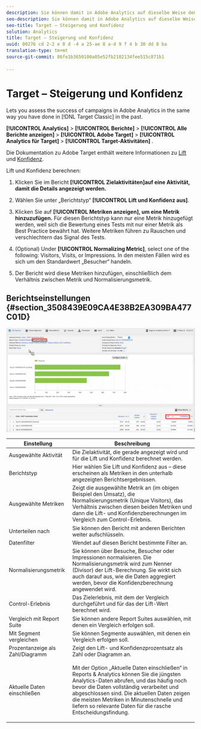```yaml
---
description: Sie können damit in Adobe Analytics auf dieselbe Weise den Erfolg von Kampagnen bewerten, wie Sie es in der Vergangenheit in Target Classic getan haben.
seo-description: Sie können damit in Adobe Analytics auf dieselbe Weise den Erfolg von Kampagnen bewerten, wie Sie es in der Vergangenheit in Target Classic getan haben.
seo-title: Target – Steigerung und Konfidenz
solution: Analytics
title: Target – Steigerung und Konfidenz
uuid: 00276 cd 2-2 e 0 d -4 a 25-ae 8 a-d 9 f 4 b 30 dd 8 ba
translation-type: tm+mt
source-git-commit: 86fe1b3650100a05e52fb2102134fee515c871b1

---
```



# Target – Steigerung und Konfidenz

Lets you assess the success of campaigns in Adobe Analytics in the same way you have done in [!DNL Target Classic]  in the past.

**[!UICONTROL Analytics]** &gt; **[!UICONTROL Berichte]** &gt; **[!UICONTROL Alle Berichte anzeigen]** &gt; **[!UICONTROL Adobe Target]** &gt; **[!UICONTROL Analytics für Target]** &gt; **[!UICONTROL Target-Aktivitäten]** .

Die Dokumentation zu Adobe Target enthält weitere Informationen zu [Lift](https://marketing.adobe.com/resources/help/en_US/target/target/?f=c_estimating_lift_in_revenue) und [Konfidenz](https://marketing.adobe.com/resources/help/en_US/rec/?f=c_Confidence_Level_and_Confidence_Interval).

Lift und Konfidenz berechnen:

1. Klicken Sie im Bericht **[!UICONTROL Zielaktivitäten]auf eine Aktivität, damit die Details angezeigt werden.**
1. Wählen Sie unter „Berichtstyp“ **[!UICONTROL Lift und Konfidenz aus]**.
1. Klicken Sie auf **[!UICONTROL Metriken anzeigen], um eine Metrik hinzuzufügen.** Für diesen Berichtstyp kann nur eine Metrik hinzugefügt werden, weil sich die Bewertung eines Tests mit nur einer Metrik als Best Practice bewährt hat. Weitere Metriken führen zu Rauschen und verschlechtern das Signal des Tests.
1. (Optional) Under **[!UICONTROL Normalizing Metric]**, select one of the following: Visitors, Visits, or Impressions. In den meisten Fällen wird es sich um den Standardwert „Besucher“ handeln.

1. Der Bericht wird diese Metriken hinzufügen, einschließlich dem Verhältnis zwischen Metrik und Normalisierungsmetrik.

## Berichtseinstellungen {#section_3508439E09CA4E38B2EA309BA477C01D}

![](assets/lift_confidence_ui.png)

<table id="table_0FBB257C96454CDA82D487DC68459C13"> 
 <thead> 
  <tr> 
   <th colname="col1" class="entry"> Einstellung </th> 
   <th colname="col2" class="entry"> Beschreibung </th> 
  </tr> 
 </thead>
 <tbody> 
  <tr> 
   <td colname="col1"> Ausgewählte Aktivität </td> 
   <td colname="col2"> Die Zielaktivität, die gerade angezeigt wird und für die Lift und Konfidenz berechnet werden. </td> 
  </tr> 
  <tr> 
   <td colname="col1"> Berichtstyp </td> 
   <td colname="col2"> Hier wählen Sie Lift und Konfidenz aus – diese erscheinen als Metriken in den unterhalb angezeigten Berichtsergebnissen. </td> 
  </tr> 
  <tr> 
   <td colname="col1"> Ausgewählte Metriken </td> 
   <td colname="col2"> Zeigt die ausgewählte Metrik an (im obigen Beispiel den Umsatz), die Normalisierungsmetrik (Unique Visitors), das Verhältnis zwischen diesen beiden Metriken und dann die Lift- und Konfidenzberechnungen im Vergleich zum Control-Erlebnis. </td> 
  </tr> 
  <tr> 
   <td colname="col1"> Unterteilen nach </td> 
   <td colname="col2"> Sie können den Bericht mit anderen Berichten weiter aufschlüsseln. </td> 
  </tr> 
  <tr> 
   <td colname="col1"> Datenfilter </td> 
   <td colname="col2"> Wendet auf diesen Bericht bestimmte Filter an. </td> 
  </tr> 
  <tr> 
   <td colname="col1"> Normalisierungsmetrik </td> 
   <td colname="col2"> Sie können über Besuche, Besucher oder Impressionen normalisieren. Die Normalisierungsmetrik wird zum Nenner (Divisor) der Lift-Berechnung. Sie wirkt sich auch darauf aus, wie die Daten aggregiert werden, bevor die Konfidenzberechnung angewendet wird. </td> 
  </tr> 
  <tr> 
   <td colname="col1"> Control-Erlebnis </td> 
   <td colname="col2"> Das Zielerlebnis, mit dem der Vergleich durchgeführt und für das der Lift-Wert berechnet wird. </td> 
  </tr> 
  <tr> 
   <td colname="col1"> Vergleich mit Report Suite </td> 
   <td colname="col2"> Sie können andere Report Suites auswählen, mit denen ein Vergleich erfolgen soll. </td> 
  </tr> 
  <tr> 
   <td colname="col1"> Mit Segment vergleichen </td> 
   <td colname="col2"> Sie können Segmente auswählen, mit denen ein Vergleich erfolgen soll. </td> 
  </tr> 
  <tr> 
   <td colname="col1"> Prozentanzeige als Zahl/Diagramm </td> 
   <td colname="col2"> Zeigt den Lift- und Konfidenzprozentsatz als Zahl oder Diagramm an. </td> 
  </tr> 
  <tr> 
   <td colname="col1"> Aktuelle Daten einschließen </td> 
   <td colname="col2"> <p>Mit der Option „Aktuelle Daten einschließen“ in Reports &amp; Analytics können Sie die jüngsten Analytics-Daten abrufen, und das häufig noch bevor die Daten vollständig verarbeitet und abgeschlossen sind. Die aktuellen Daten zeigen die meisten Metriken in Minutenschnelle und liefern so relevante Daten für die rasche Entscheidungsfindung. </p> </td> 
  </tr> 
 </tbody> 
</table>


